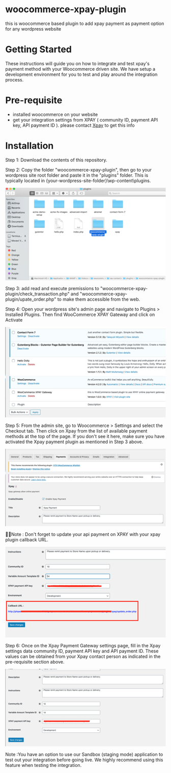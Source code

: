 # woocommerce-xpay-plugin
this is woocommerce based plugin to add xpay payment as payment option for any wordpress website 

# Getting Started
These instructions will guide you on how to integrate and test xpay's payment method with your Woocommerce driven site.
We have setup a development environment for you to test and play around the integration process.

# Pre-requisite
- installed woocommerce on your website 
- get your integration settings from XPAY ( community ID, payment API key, API payment ID ). please contact [Xpay](https://xpay.app/) to get 
this info 

# Installation
Step 1: Download the contents of this repository.

Step 2: Copy the folder "woocommerce-xpay-plugin", then go to your wordpress site root folder and paste it in the "plugins" folder. This is typically located in {your-wordpress-site-folder}\wp-content\plugins.

![](/screenshots/1.png?raw=true "")

Step 3: add read and execute premissions to "woocommerce-xpay-plugin/check_transaction.php" and "woocommerce-xpay-plugin/upate_order.php" to make them accessible from the web.

Step 4: Open your wordpress site's admin page and navigate to Plugins > Installed Plugins. Then find WooCommerce XPAY Gateway and click on Activate

![](/screenshots/2.png?raw=true "")


Step 5: From the admin site, go to Woocommerce > Settings and select the Checkout tab. Then click on Xpay from the list of available payment methods at the top of the page. If you don't see it here, make sure you have activated the Xpay payment plugin as mentioned in Step 3 above.

![](/screenshots/4.png?raw=true "")

&#x1F534;&#x1F534;Note : Don't forget to update your api payment on XPAY with your xpay plugin callback URL.

![](/screenshots/5.png?raw=true "")


Step 6: Once on the Xpay Payment Gateway settings page, fill in the Xpay settings data community ID, payment API key and API payment ID. These values can be obtained from your Xpay contact person as indicated in the pre-requisite section above.

![](/screenshots/3.png?raw=true "")


Note :You have an option to use our Sandbox (staging mode) application to test out your integration before going live. We highly recommend using this feature when testing the integration.



